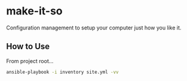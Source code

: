 # make-it-so
Configuration management to setup your computer just how you like it.

## How to Use

From project root...

``` bash
ansible-playbook -i inventory site.yml -vv
```